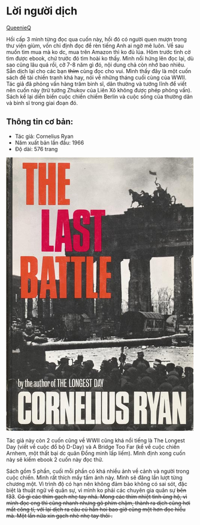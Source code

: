 # Lời người dịch

[QueenieQ](https://queenieq.wordpress.com)

Hồi cấp 3 mình từng đọc qua cuốn này, hồi đó có người quen mượn trong thư viện giùm, vốn chỉ định đọc để rèn tiếng Anh ai ngờ mê luôn. Về sau muốn tìm mua mà ko dc, mua trên Amazon thì ko đủ lúa. Hôm trước tình cờ tìm được ebook, chứ trước đó tìm hoài ko thấy. Mình nổi hứng lên đọc lại, dù sao cũng lâu quá rồi, cỡ 7-8 năm gì đó, nội dung chả còn nhớ bao nhiêu. Sẵn dịch lại cho các bạn ~~thím~~ cùng đọc cho vui. Mình thấy đây là một cuốn sách đề tài chiến tranh khá hay, nói về những tháng cuối cùng của WWII. Tác giả đã phỏng vấn hàng trăm binh sĩ, dân thường và tướng lĩnh để viết nên cuốn này \(trừ tướng Zhukov của Liên Xô không được phép phỏng vấn\). Sách kể lại diễn biến cuộc chiến chiếm Berlin và cuộc sống của thường dân và binh sĩ trong giai đoạn đó.

## Thông tin cơ bản:

* Tác giả: Cornelius Ryan
* Năm xuất bản lần đầu: 1966
* Độ dài: 576 trang 

![](.gitbook/assets/cover.jpg)

Tác giả này còn 2 cuốn cũng về WWII cũng khá nổi tiếng là The Longest Day \(viết về cuộc đổ bộ D-Day\) và A Bridge Too Far \(kể về cuộc chiến Arnhem, một thất bại dc quân Đồng minh lấp liếm\). Mình định xong cuốn này sẽ kiếm ebook 2 cuốn này đọc thử.

Sách gồm 5 phần, cuối mỗi phần có khá nhiều ảnh về cảnh và người trong cuộc chiến. Mình rất thích mấy tấm ảnh này. Mình sẽ đăng lần lượt từng chương một. Vì trình độ có hạn nên không đảm bảo không có sai sót, đặc biệt là thuật ngữ về quân sự, vì mình ko phải các chuyên gia quân sự ~~bên f33~~. ~~Có gì các thím gạch nhẹ tay nhá. Mong các thím nhiệt tình ủng hộ, vì mình đọc eng thì cũng nhanh nhưng gõ phím chậm, thành ra dịch cũng hơi mất công tí, với lại dịch ra câu cú hẳn hoi bao giờ cũng mệt hơn đọc hiểu mà. Một lần nữa xin gạch nhè nhẹ tay thôi .~~

